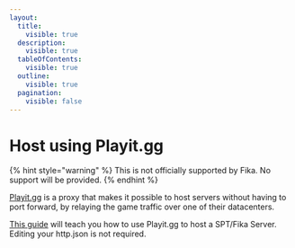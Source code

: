 ```yaml
---
layout:
  title:
    visible: true
  description:
    visible: true
  tableOfContents:
    visible: true
  outline:
    visible: true
  pagination:
    visible: false
---
```


# Host using Playit.gg

{% hint style="warning" %}
This is not officially supported by Fika. No support will be provided.
{% endhint %}

[Playit.gg](https://playit.gg/) is a proxy that makes it possible to host servers without having to port forward, by relaying the game traffic over one of their datacenters.&#x20;

[This guide](https://discuss.playit.gg/t/setup-an-escape-from-tarkov-multiplayer-server-with-spt-fika/3352) will teach you how to use Playit.gg to host a SPT/Fika Server. Editing your http.json is not required.

